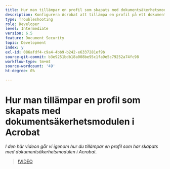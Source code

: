 ```yaml
---
title: Hur man tillämpar en profil som skapats med dokumentsäkerhetsmodulen i Acrobat
description: Konfigurera Acrobat att tillämpa en profil på ett dokument med dokumentsäkerhet
type: Troubleshooting
role: Developer
level: Intermediate
version: 6.5
feature: Document Security
topic: Development
index: y
exl-id: 086afdf4-c9a4-4bb9-b242-e6337281ef9b
source-git-commit: b3e9251bdb18a008be95c1fa9e5c79252a74fc98
workflow-type: tm+mt
source-wordcount: '49'
ht-degree: 0%

---
```


# Hur man tillämpar en profil som skapats med dokumentsäkerhetsmodulen i Acrobat

*I den här videon går vi igenom hur du tillämpar en profil som har skapats med dokumentsäkerhetsmodulen i Acrobat.*

>[!VIDEO](https://video.tv.adobe.com/v/335486?quality=12&learn=on)
